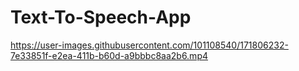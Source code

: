 # Text-To-Speech-App



https://user-images.githubusercontent.com/101108540/171806232-7e33851f-e2ea-411b-b60d-a9bbbc8aa2b6.mp4


